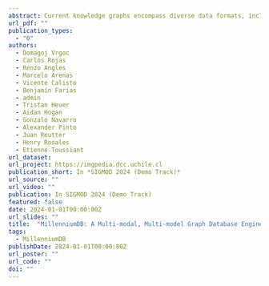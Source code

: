 ```yaml
---
abstract: Current knowledge graphs encompass diverse data formats, including images, text, tables, audio files, and videos. Additionally, the graph database ecosystem is required to support multiple coexisting data models. Addressing these challenges is essential for promoting interoperability between data sources. This demo introduces MillenniumDB, a high-performing, open-source graph database handling this diversity of data formats and models. MillenniumDB is a multi-modal, multi-model graph database, supporting the popular property graph paradigm, the Semantic Web format RDF, and the multi-layered graph model, which combines and extends the two. In terms of querying, its provides support for a Cypher-like language over property graphs and multilayered graphs, as well as SPARQL 1.1 support over RDF. The engine is build on a solid theoretical foundation and it leverages worst-case optimal join algorithms in combination with traditional relational query optimization. It also support a wide array of graph-specific tasks such as path finding, pattern recognition, and similarity search on multimodal data. In this demo, we will showcase how MillenniumDB is currently being used to host three public multi-modal knowledge graphs. The first one, a multi-layered graph called TelarKG, was developed at IMFD Chile to track the information about the Chilean constitutional reform. In the second one, called BibKG, we integrate information about Computer Science publications from different sources and make them available as a property graph. Finally, for RDF, we provide a SPARQL endpoint for Wikidata, the largest knowledge graph openly available online. We remark that our endpoints have stable links, allowing the audience to post queries using their Web browser with no restrictions, and will be available during the review process and during the demo.
url_pdf: ""
publication_types:
  - "0"
authors:
  - Domagoj Vrgoc
  - Carlos Rojas
  - Renzo Angles
  - Marcelo Arenas
  - Vicente Calisto
  - Benjamín Farías
  - admin
  - Tristan Heuer
  - Aidan Hogan
  - Gonzalo Navarro
  - Alexander Pinto
  - Juan Reutter
  - Henry Rosales
  - Etienne Toussiant
url_dataset: 
url_project: https://imgpedia.dcc.uchile.cl
publication_short: In *SIGMOD 2024 (Demo Track)*
url_source: ""
url_video: ""
publication: In SIGMOD 2024 (Demo Track)
featured: false
date: 2024-01-01T00:00:00Z
url_slides: ""
title:  "MillenniumDB: A Multi-modal, Multi-model Graph Database Engine"
tags:
  - MillenniumDB
publishDate: 2024-01-01T00:00:00Z
url_poster: ""
url_code: ""
doi: ""
---
```

